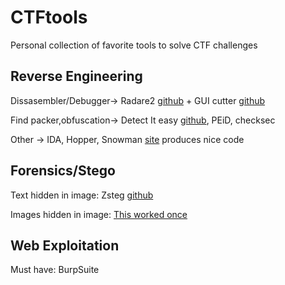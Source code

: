 # CTFtools
Personal collection of favorite tools to solve CTF challenges

## Reverse Engineering
Dissasembler/Debugger-> Radare2 [github](https://github.com/radare/radare2) + GUI cutter [github](https://github.com/radareorg/cutter)

Find packer,obfuscation-> Detect It easy [github](https://github.com/horsicq/Detect-It-Easy), PEiD, checksec

Other -> IDA, Hopper, Snowman [site](https://derevenets.com/) produces nice code

## Forensics/Stego
Text hidden in image: Zsteg [github](https://github.com/zed-0xff/zsteg)

Images hidden in image: [This worked once](https://osric.com/chris/steganography/decode.html)

## Web Exploitation
Must have: BurpSuite
